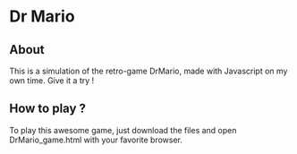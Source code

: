 Dr Mario
===========

## About
This is a simulation of the retro-game DrMario, made with Javascript on my own time. Give it a try !

## How to play ?
To play this awesome game, just download the files and open DrMario_game.html with your favorite browser.
